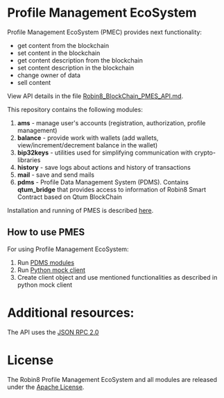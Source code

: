 # Profile Management EcoSystem

Profile Management EcoSystem (PMEC) provides next functionality:

- get content from the blockchain
- set content in the blockchain
- get content description from the blockchain
- set content description in the blockchain
- change owner of data
- sell content

View API details in the file [Robin8_BlockChain_PMES_API.md](Robin8_BlockChain_PMES_API.md).

This repository contains the following modules:

1. **ams** - manage user's accounts (registration, authorization, profile management)
2. **balance** - provide work with wallets (add wallets, view/increment/decrement balance in the wallet)
4. **bip32keys** - utilities used for simplifying communication with crypto-libraries
3. **history** - save logs about actions and history of transactions
5. **mail** - save and send mails
6. **pdms** - Profile Data Management System (PDMS). Contains **qtum_bridge** that provides access to information of Robin8 Smart Contract based on Qtum BlockChain

Installation and running of PMES is described [here](Installation.md).

## How to use PMES

For using Profile Management EcoSystem:

1. Run [PDMS modules](Installation.md)
2. Run [Python mock client](https://github.com/Robin8Put/pdms_py_client)
3. Create client object and use mentioned functionalities as described in python mock client

# Additional resources:

The API uses the [JSON RPC 2.0](http://www.jsonrpc.org/specification) 

# License

The Robin8 Profile Management EcoSystem and all modules are released under the [Apache License](https://www.apache.org/licenses/LICENSE-2.0).
